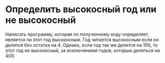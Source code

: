 # Определить высокосный год или не высокосный

Написать программу, которая по полученному коду определяет, является ли этот год высокосным. 
    Год читается высокосным если он делится без остатка на 4. Однако, если год так же делится на 100,
    то этот год не высокосный, за исключением годов, которые деляться на 400.